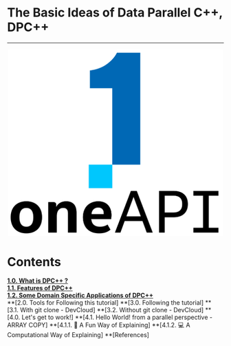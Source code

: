 # The Basic Ideas of Data Parallel C++, DPC++
*** ***

<p align="center">
  <img width="500" src="https://github.com/olutosinbanjo/Hello_World_dpcpp/blob/54a0c12004b84aa333a6537e911d95500aca2c56/images/logo-oneapi-rwd.png" alt="Intel oneAPI logo">
</p>

# Contents
**[1.0. What is DPC++ ?](#what-is-dpc++-?)**<br>
**[1.1. Features of DPC++ ](#features-of-dpc++)**<br>
**[1.2. Some Domain Specific Applications of DPC++](#some-dpmain_specific-applications-of-dpc++)**<br>
**[2.0. Tools for Following this tutorial]
**[3.0. Following the tutorial]
**[3.1. With git clone - DevCloud]
**[3.2. Without git clone - DevCloud]
**[4.0. Let's get to work!]
**[4.1. Hello World! from a parallel perspective - ARRAY COPY]
**[4.1.1. 🥳 A Fun Way of Explaining]
**[4.1.2. 💻 A Computational Way of Explaining]
**[References]
